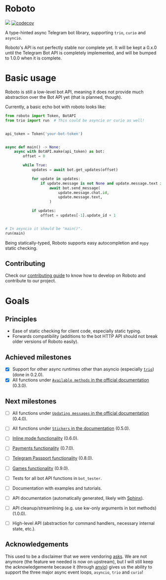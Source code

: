 Roboto
======

![](https://github.com/tarcisioe/roboto/workflows/CI/badge.svg)
[![codecov](https://codecov.io/gh/tarcisioe/roboto/branch/master/graph/badge.svg)](https://codecov.io/gh/tarcisioe/roboto)

A type-hinted async Telegram bot library, supporting `trio`, `curio` and `asyncio`.

Roboto's API is not perfectly stable nor complete yet. It will be kept a 0.x.0
until the Telegram Bot API is completely implemented, and will be bumped to
1.0.0 when it is complete.


Basic usage
===========

Roboto is still a low-level bot API, meaning it does not provide much
abstraction over the Bot API yet (that is planned, though).

Currently, a basic echo bot with roboto looks like:

```python
from roboto import Token, BotAPI
from trio import run  # This could be asyncio or curio as well!


api_token = Token('your-bot-token')


async def main() -> None:
    async with BotAPI.make(api_token) as bot:
        offset = 0

        while True:
            updates = await bot.get_updates(offset)

            for update in updates:
                if update.message is not None and update.message.text is not None:
                    await bot.send_message(
                        update.message.chat.id,
                        update.message.text,
                    )

            if updates:
                offset = updates[-1].update_id + 1


# In asyncio it should be "main()".
run(main)
```

Being statically-typed, Roboto supports easy autocompletion and `mypy` static
checking.


Contributing
------------

Check our [contributing guide](CONTRIBUTING.md) to know how to develop on
Roboto and contribute to our project.


Goals
=====

Principles
----------

- Ease of static checking for client code, especially static typing.
- Forwards compatibility (additions to the bot HTTP API should not break older
  versions of Roboto easily).

Achieved milestones
-------------------
- [X] Support for other async runtimes other than asyncio (especially
      [`trio`](https://github.com/python-trio/trio)) (done in 0.2.0).
- [X] All functions under [`Available methods` in the official
      documentation](https://core.telegram.org/bots/api#available-methods) (0.3.0).

Next milestones
---------------

- [ ] All functions under [`Updating messages` in the official
      documentation](https://core.telegram.org/bots/api#updating-messages) (0.4.0).
- [ ] All functions under [`Stickers` in the
      documentation](https://core.telegram.org/bots/api#stickers) (0.5.0).
- [ ] [Inline mode
      functionality](https://core.telegram.org/bots/api#inline-mode) (0.6.0).
- [ ] [Payments functionality](https://core.telegram.org/bots/api#payments) (0.7.0).
- [ ] [Telegram Passport
      functionality](https://core.telegram.org/bots/api#telegram-passport) (0.8.0).
- [ ] [Games functionality](https://core.telegram.org/bots/api#games) (0.9.0).
- [ ] Tests for all bot API functions in `bot_tester`.
- [ ] Documentation with examples and tutorials.
- [ ] API documentation (automatically generated, likely with
      [Sphinx](https://www.sphinx-doc.org/en/master/)).
- [ ] API cleanup/streamlining (e.g. use kw-only arguments in bot methods) (1.0.0).
- [ ] High-level API (abstraction for command handlers, necessary internal
      state, etc.).


Acknowledgements
----------------

This used to be a disclaimer that we were vendoring
[asks](https://asks.readthedocs.io). We are not anymore (the feature we needed is
now on upstream), but I will still keep the acknowledgemente because it (through
[anyio](https://anyio.readthedocs.io)) gives us the ability to support the three
major async event loops, `asyncio`, `trio` and `curio`!
